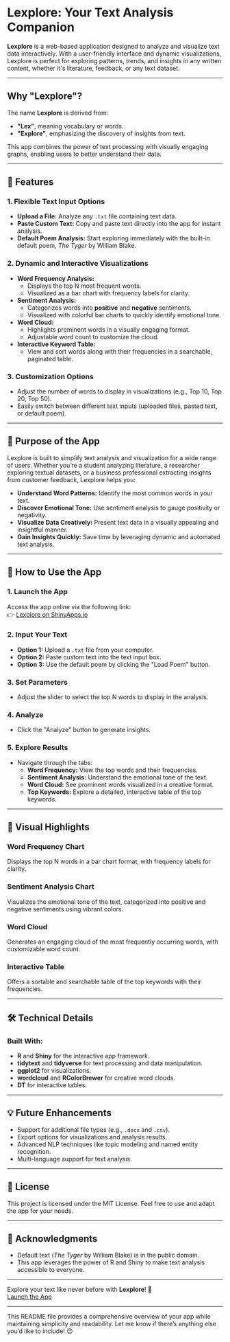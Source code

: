 # Lexplore: Your Text Analysis Companion

**Lexplore** is a web-based application designed to analyze and visualize text data interactively. With a user-friendly interface and dynamic visualizations, Lexplore is perfect for exploring patterns, trends, and insights in any written content, whether it's literature, feedback, or any text dataset.

---
## Why "Lexplore"?

The name **Lexplore** is derived from:
- **"Lex"**, meaning vocabulary or words.
- **"Explore"**, emphasizing the discovery of insights from text.

This app combines the power of text processing with visually engaging graphs, enabling users to better understand their data.

---

## 🌟 Features

### 1. **Flexible Text Input Options**
- **Upload a File:** Analyze any `.txt` file containing text data.
- **Paste Custom Text:** Copy and paste text directly into the app for instant analysis.
- **Default Poem Analysis:** Start exploring immediately with the built-in default poem, *The Tyger* by William Blake.

### 2. **Dynamic and Interactive Visualizations**
- **Word Frequency Analysis:** 
  - Displays the top N most frequent words.
  - Visualized as a bar chart with frequency labels for clarity.
- **Sentiment Analysis:**
  - Categorizes words into **positive** and **negative** sentiments.
  - Visualized with colorful bar charts to quickly identify emotional tone.
- **Word Cloud:** 
  - Highlights prominent words in a visually engaging format.
  - Adjustable word count to customize the cloud.
- **Interactive Keyword Table:**
  - View and sort words along with their frequencies in a searchable, paginated table.

### 3. **Customization Options**
- Adjust the number of words to display in visualizations (e.g., Top 10, Top 20, Top 50).
- Easily switch between different text inputs (uploaded files, pasted text, or default poem).

---

## 🎯 Purpose of the App

Lexplore is built to simplify text analysis and visualization for a wide range of users. Whether you’re a student analyzing literature, a researcher exploring textual datasets, or a business professional extracting insights from customer feedback, Lexplore helps you:

- **Understand Word Patterns:** Identify the most common words in your text.
- **Discover Emotional Tone:** Use sentiment analysis to gauge positivity or negativity.
- **Visualize Data Creatively:** Present text data in a visually appealing and insightful manner.
- **Gain Insights Quickly:** Save time by leveraging dynamic and automated text analysis.

---

## 🚀 How to Use the App

### 1. **Launch the App**
Access the app online via the following link:  
👉 [Lexplore on ShinyApps.io](https://sanjusrivatsa.shinyapps.io/Lexplore/)

### 2. **Input Your Text**
- **Option 1:** Upload a `.txt` file from your computer.
- **Option 2:** Paste custom text into the text input box.
- **Option 3:** Use the default poem by clicking the "Load Poem" button.

### 3. **Set Parameters**
- Adjust the slider to select the top N words to display in the analysis.

### 4. **Analyze**
- Click the "Analyze" button to generate insights.

### 5. **Explore Results**
- Navigate through the tabs:
  - **Word Frequency:** View the top words and their frequencies.
  - **Sentiment Analysis:** Understand the emotional tone of the text.
  - **Word Cloud:** See prominent words visualized in a creative format.
  - **Top Keywords:** Explore a detailed, interactive table of the top keywords.

---

## 🎨 Visual Highlights

### Word Frequency Chart
Displays the top N words in a bar chart format, with frequency labels for clarity.

### Sentiment Analysis Chart
Visualizes the emotional tone of the text, categorized into positive and negative sentiments using vibrant colors.

### Word Cloud
Generates an engaging cloud of the most frequently occurring words, with customizable word count.

### Interactive Table
Offers a sortable and searchable table of the top keywords with their frequencies.

---

## 🛠️ Technical Details

### Built With:
- **R** and **Shiny** for the interactive app framework.
- **tidytext** and **tidyverse** for text processing and data manipulation.
- **ggplot2** for visualizations.
- **wordcloud** and **RColorBrewer** for creative word clouds.
- **DT** for interactive tables.

---

## 💡 Future Enhancements
- Support for additional file types (e.g., `.docx` and `.csv`).
- Export options for visualizations and analysis results.
- Advanced NLP techniques like topic modeling and named entity recognition.
- Multi-language support for text analysis.

---

## 📜 License
This project is licensed under the MIT License. Feel free to use and adapt the app for your needs.

---

## 📝 Acknowledgments
- Default text (*The Tyger* by William Blake) is in the public domain.
- This app leverages the power of R and Shiny to make text analysis accessible to everyone.

---

Explore your text like never before with **Lexplore**! 🌟  
[Launch the App](https://sanjusrivatsa.shinyapps.io/Lexplore/)

---

This README file provides a comprehensive overview of your app while maintaining simplicity and readability. Let me know if there’s anything else you’d like to include! 😊
